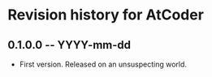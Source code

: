 # Revision history for AtCoder

## 0.1.0.0 -- YYYY-mm-dd

* First version. Released on an unsuspecting world.
